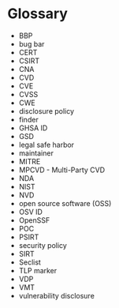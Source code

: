 # Glossary

- BBP
- bug bar
- CERT
- CSIRT
- CNA
- CVD
- CVE
- CVSS
- CWE
- disclosure policy
- finder
- GHSA ID
- GSD
- legal safe harbor
- maintainer
- MITRE
- MPCVD - Multi-Party CVD
- NDA
- NIST
- NVD
- open source software (OSS)
- OSV ID
- OpenSSF
- POC
- PSIRT
- security policy
- SIRT
- Seclist
- TLP marker
- VDP
- VMT
- vulnerability disclosure
